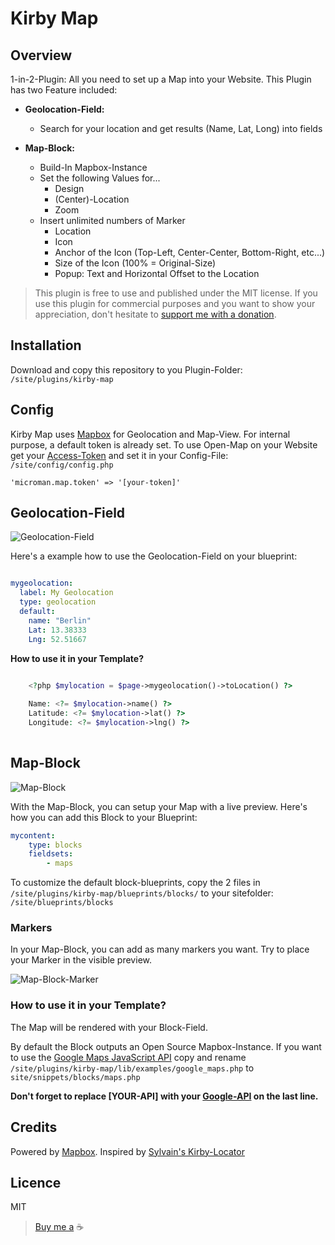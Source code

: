 # Kirby Map

## Overview
1-in-2-Plugin: All you need to set up a Map into your Website. This Plugin has two Feature included:

 - **Geolocation-Field:**
	 - Search for your location and get results (Name, Lat, Long) into fields

 - **Map-Block:**
	 - Build-In Mapbox-Instance
	 - Set the following Values for...
		 - Design
		 - (Center)-Location
		 - Zoom
	 - Insert unlimited numbers of Marker
		 - Location
		 - Icon
		 - Anchor of the Icon (Top-Left, Center-Center, Bottom-Right, etc...)
		 - Size of the Icon (100% = Original-Size)
		 - Popup: Text and Horizontal Offset to the Location

> This plugin is free to use and published under the MIT license. If you use this plugin for commercial purposes and you want to show your appreciation, don't hesitate to [support me with a donation](https://www.paypal.com/donate?hosted_button_id=LBCLZVHS4K2R6).

## Installation
Download and copy this repository to you Plugin-Folder: `/site/plugins/kirby-map`


## Config

Kirby Map uses [Mapbox](https://www.mapbox.com/) for Geolocation and Map-View. For internal purpose, a default token is already set.
To use Open-Map on your Website get your [Access-Token](https://docs.mapbox.com/help/getting-started/access-tokens) and set it in your Config-File: `/site/config/config.php`

    'microman.map.token' => '[your-token]'

## Geolocation-Field

![Geolocation-Field](https://github.com/youngcut/kirby-map/raw/6c95c30865bfde58e2fcb9c9b22c556b6047e90c/lib/img/geolocation_screenshot.png)

Here's a example how to use the Geolocation-Field on your blueprint:

```yaml

mygeolocation:
  label: My Geolocation
  type: geolocation
  default:
    name: "Berlin"
    Lat: 13.38333
    Lng: 52.51667
```

**How to use it in your Template?**

```php

    <?php $mylocation = $page->mygeolocation()->toLocation() ?>
    
    Name: <?= $mylocation->name() ?>
    Latitude: <?= $mylocation->lat() ?>
    Longitude: <?= $mylocation->lng() ?>
   
```  

## Map-Block

![Map-Block](https://github.com/youngcut/kirby-map/raw/6c95c30865bfde58e2fcb9c9b22c556b6047e90c/lib/img/maps_screenshot.png)

With the Map-Block, you can setup your Map with a live preview. Here's how you can add this Block to your Blueprint:

```yaml
mycontent:
    type: blocks
    fieldsets:
        - maps

```
To customize the default block-blueprints, copy the 2 files in `/site/plugins/kirby-map/blueprints/blocks/`
 to your sitefolder: `/site/blueprints/blocks`

### Markers

In your Map-Block, you can add as many markers you want. Try to place your Marker in the visible preview.

![Map-Block-Marker](https://github.com/youngcut/kirby-map/raw/6c95c30865bfde58e2fcb9c9b22c556b6047e90c/lib/img/marker_screenshot.png)

### How to use it in your Template?

The Map will be rendered with your Block-Field.

By default the Block outputs an Open Source Mapbox-Instance.
If you want to use the [Google Maps JavaScript API](https://developers.google.com/maps/documentation/javascript/overview) copy and rename `/site/plugins/kirby-map/lib/examples/google_maps.php` to `site/snippets/blocks/maps.php`

**Don't forget to replace [YOUR-API] with your [Google-API](https://developers.google.com/maps/documentation/javascript/get-api-key) on the last line.**

## Credits

Powered by [Mapbox](https://www.mapbox.com/). Inspired by [Sylvain's Kirby-Locator](https://github.com/sylvainjule/kirby-locator)

## Licence
MIT

> [Buy me a](https://www.paypal.com/donate?hosted_button_id=LBCLZVHS4K2R6) ☕️
